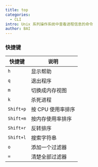 ```yaml
---
title: top
categories:
  - CLI
intro: Unix 系列操作系统中查看进程信息的命令
author: BAI
---
```


### 快捷键

| 快捷键    | 说明              |
| --------- | ----------------- |
| `h`       | 显示帮助          |
| `q`       | 退出程序          |
| `m`       | 切换成内存视图    |
| `k`       | 杀死进程          |
| `Shift+p` | 按 CPU 使用率排序 |
| `Shift+m` | 按内存使用率排序  |
| `Shift+r` | 反转排序          |
| `Shift+l` | 搜索字符串        |
| `o`       | 添加一个过滤器    |
| `=`       | 清楚全部过滤器    |
